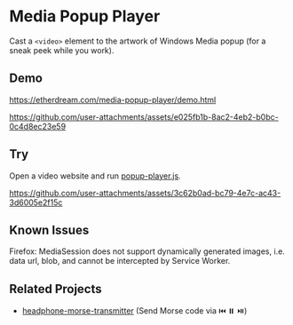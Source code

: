 # Media Popup Player

Cast a `<video>` element to the artwork of Windows Media popup (for a sneak peek while you work).

## Demo

https://etherdream.com/media-popup-player/demo.html

https://github.com/user-attachments/assets/e025fb1b-8ac2-4eb2-b0bc-0c4d8ec23e59

## Try

Open a video website and run [popup-player.js](popup-player.js).

https://github.com/user-attachments/assets/3c62b0ad-bc79-4e7c-ac43-3d6005e2f15c

## Known Issues

Firefox: MediaSession does not support dynamically generated images, i.e. data url, blob, and cannot be intercepted by Service Worker.

## Related Projects

* [headphone-morse-transmitter](https://github.com/EtherDream/headphone-morse-transmitter) (Send Morse code via ⏮️ ⏸️ ⏯️)
